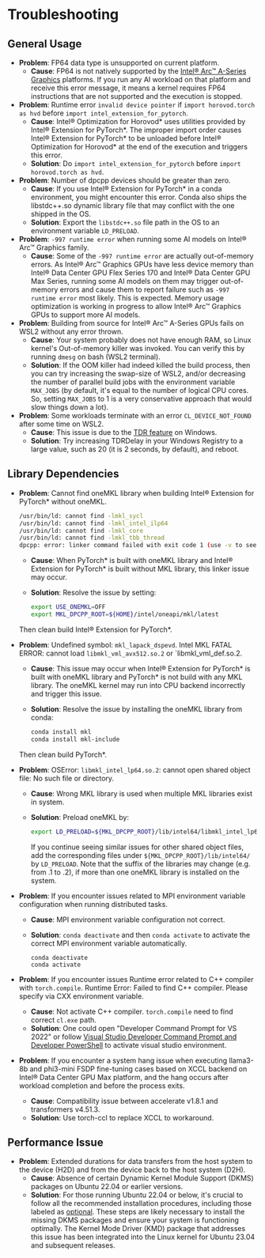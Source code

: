 Troubleshooting
===============

## General Usage

- **Problem**: FP64 data type is unsupported on current platform.
  - **Cause**: FP64 is not natively supported by the [Intel® Arc™ A-Series Graphics](https://www.intel.com/content/www/us/en/products/details/discrete-gpus/arc.html) platforms.
    If you run any AI workload on that platform and receive this error message, it means a kernel requires FP64 instructions that are not supported and the execution is stopped.
- **Problem**: Runtime error `invalid device pointer` if `import horovod.torch as hvd` before `import intel_extension_for_pytorch`.
  - **Cause**: Intel® Optimization for Horovod\* uses utilities provided by Intel® Extension for PyTorch\*. The improper import order causes Intel® Extension for PyTorch\* to be unloaded before Intel®
    Optimization for Horovod\* at the end of the execution and triggers this error.
  - **Solution**: Do `import intel_extension_for_pytorch` before `import horovod.torch as hvd`.
- **Problem**: Number of dpcpp devices should be greater than zero.
  - **Cause**: If you use Intel® Extension for PyTorch\* in a conda environment, you might encounter this error. Conda also ships the libstdc++.so dynamic library file that may conflict with the one shipped in the OS.
  - **Solution**: Export the `libstdc++.so` file path in the OS to an environment variable `LD_PRELOAD`.
- **Problem**: `-997 runtime error` when running some AI models on Intel® Arc™ Graphics family.
  - **Cause**:  Some of the `-997 runtime error` are actually out-of-memory errors. As Intel® Arc™ Graphics GPUs have less device memory than Intel® Data Center GPU Flex Series 170 and Intel® Data Center GPU
    Max  Series, running some AI models on them may trigger out-of-memory errors and cause them to report failure such as `-997 runtime error` most likely. This is expected. Memory usage optimization is working in progress to allow Intel® Arc™ Graphics GPUs to support more AI models.
- **Problem**: Building from source for Intel® Arc™ A-Series GPUs fails on WSL2 without any error thrown.
  - **Cause**: Your system probably does not have enough RAM, so Linux kernel's Out-of-memory killer was invoked. You can verify this by running `dmesg` on bash (WSL2 terminal).
  - **Solution**: If the OOM killer had indeed killed the build process, then you can try increasing the swap-size of WSL2, and/or decreasing the number of parallel build jobs with the environment
    variable `MAX_JOBS` (by default, it's equal to the number of logical CPU cores. So, setting `MAX_JOBS` to 1 is a very conservative approach that would slow things down a lot).
- **Problem**: Some workloads terminate with an error `CL_DEVICE_NOT_FOUND` after some time on WSL2.
  - **Cause**:  This issue is due to the [TDR feature](https://learn.microsoft.com/en-us/windows-hardware/drivers/display/tdr-registry-keys#tdrdelay) on Windows.
  - **Solution**: Try increasing TDRDelay in your Windows Registry to a large value, such as 20 (it is 2 seconds, by default), and reboot.

## Library Dependencies

- **Problem**: Cannot find oneMKL library when building Intel® Extension for PyTorch\* without oneMKL.

  ```bash
  /usr/bin/ld: cannot find -lmkl_sycl
  /usr/bin/ld: cannot find -lmkl_intel_ilp64
  /usr/bin/ld: cannot find -lmkl_core
  /usr/bin/ld: cannot find -lmkl_tbb_thread
  dpcpp: error: linker command failed with exit code 1 (use -v to see invocation)
  ```

  - **Cause**: When PyTorch\* is built with oneMKL library and Intel® Extension for PyTorch\* is built without MKL library, this linker issue may occur.
  - **Solution**: Resolve the issue by setting:

    ```bash
    export USE_ONEMKL=OFF
    export MKL_DPCPP_ROOT=${HOME}/intel/oneapi/mkl/latest
    ```

   Then clean build Intel® Extension for PyTorch\*.

- **Problem**: Undefined symbol: `mkl_lapack_dspevd`. Intel MKL FATAL ERROR: cannot load `libmkl_vml_avx512.so.2` or `libmkl_vml_def.so.2.
  - **Cause**: This issue may occur when Intel® Extension for PyTorch\* is built with oneMKL library and PyTorch\* is not build with any MKL library. The oneMKL kernel may run into CPU backend incorrectly
    and trigger this issue.
  - **Solution**: Resolve the issue by installing the oneMKL library from conda:

    ```bash
    conda install mkl
    conda install mkl-include
    ```

   Then clean build PyTorch\*.

- **Problem**: OSError: `libmkl_intel_lp64.so.2`: cannot open shared object file: No such file or directory.
  - **Cause**: Wrong MKL library is used when multiple MKL libraries exist in system.
  - **Solution**: Preload oneMKL by:

    ```bash
    export LD_PRELOAD=${MKL_DPCPP_ROOT}/lib/intel64/libmkl_intel_lp64.so.2:${MKL_DPCPP_ROOT}/lib/intel64/libmkl_intel_ilp64.so.2:${MKL_DPCPP_ROOT}/lib/intel64/libmkl_gnu_thread.so.2:${MKL_DPCPP_ROOT}/lib/intel64/libmkl_core.so.2:${MKL_DPCPP_ROOT}/lib/intel64/libmkl_sycl.so.2
    ```

    If you continue seeing similar issues for other shared object files, add the corresponding files under `${MKL_DPCPP_ROOT}/lib/intel64/` by `LD_PRELOAD`. Note that the suffix of the libraries may change (e.g. from .1 to .2), if more than one oneMKL library is installed on the system.

- **Problem**: If you encounter issues related to MPI environment variable configuration when running distributed tasks.
  - **Cause**: MPI environment variable configuration not correct.
  - **Solution**: `conda deactivate` and then `conda activate` to activate the correct MPI environment variable automatically.

    ```
    conda deactivate
    conda activate
    ```

- **Problem**: If you encounter issues Runtime error related to C++ compiler with `torch.compile`. Runtime Error: Failed to find C++ compiler. Please specify via CXX environment variable.
  - **Cause**: Not activate C++ compiler. `torch.compile` need to find correct `cl.exe` path.
  - **Solution**: One could open "Developer Command Prompt for VS 2022" or follow [Visual Studio Developer Command Prompt and Developer PowerShell](https://learn.microsoft.com/en-us/visualstudio/ide/reference/command-prompt-powershell?view=vs-2022#developer-command-prompt) to activate visual studio environment.

- **Problem**: If you encounter a system hang issue when executing llama3-8b and phi3-mini FSDP fine-tuning cases based on XCCL backend on Intel® Data Center GPU Max platform, and the hang occurs after workload completion and before the process exits.
  - **Cause**: Compatibility issue between accelerate v1.8.1 and transformers v4.51.3.
  - **Solution**: Use torch-ccl to replace XCCL to workaround.

## Performance Issue

- **Problem**: Extended durations for data transfers from the host system to the device (H2D) and from the device back to the host system (D2H).
  - **Cause**: Absence of certain Dynamic Kernel Module Support (DKMS) packages on Ubuntu 22.04 or earlier versions.
  - **Solution**: For those running Ubuntu 22.04 or below, it's crucial to follow all the recommended installation procedures, including those labeled as [optional](https://dgpu-docs.intel.com/driver/client/overview.html#optional-out-of-tree-kernel-mode-driver-install). These steps are likely necessary to install the missing DKMS packages and ensure your system is functioning optimally. The Kernel Mode Driver (KMD) package that addresses this issue has been integrated into the Linux kernel for Ubuntu 23.04 and subsequent releases.

